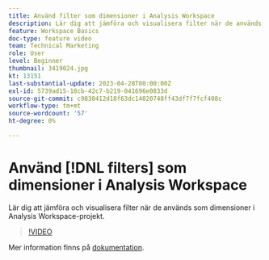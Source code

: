 ```yaml
---
title: Använd filter som dimensioner i Analysis Workspace
description: Lär dig att jämföra och visualisera filter när de används som dimensioner i Analysis Workspace-projekt.
feature: Workspace Basics
doc-type: feature video
team: Technical Marketing
role: User
level: Beginner
thumbnail: 3419024.jpg
kt: 13151
last-substantial-update: 2023-04-28T00:00:00Z
exl-id: 5739ad15-18cb-42c7-b219-041696e0833d
source-git-commit: c9830412d18f63dc14020748ff43df7f7fcf408c
workflow-type: tm+mt
source-wordcount: '57'
ht-degree: 0%

---
```


# Använd [!DNL filters] som dimensioner i Analysis Workspace

Lär dig att jämföra och visualisera filter när de används som dimensioner i Analysis Workspace-projekt.

>[!VIDEO](https://video.tv.adobe.com/v/3419024/?learn=on&quality=12)

Mer information finns på [dokumentation](https://experienceleague.adobe.com/docs/analytics-platform/using/cja-components/cja-filters/create-filters.html).

